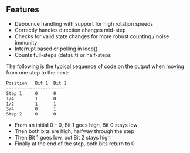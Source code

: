Features
--------
* Debounce handling with support for high rotation speeds
* Correctly handles direction changes mid-step
* Checks for valid state changes for more robust counting / noise immunity
* Interrupt based or polling in loop()
* Counts full-steps (default) or half-steps

The following is the typical sequence of code on the output when moving from one step to the next:

    Position   Bit 1  Bit 2
    ----------------------
    Step 1     0      0
    1/4        1      0
    1/2        1      1
    3/4        0      1
    Step 2     0      0

- From an initial 0 - 0, Bit 1 goes high, Bit 0 stays low
- Then both bits are high, halfway through the step
- Then Bit 1 goes low, but Bit 2 stays high
- Finally at the end of the step, both bits return to 0

